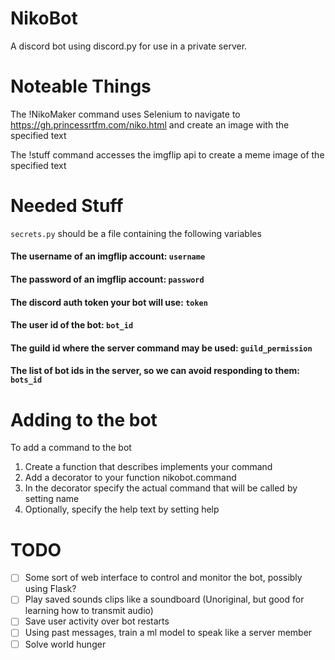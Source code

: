 # NikoBot
A discord bot using discord.py for use in a private server.


# Noteable Things
The !NikoMaker command uses Selenium to navigate to https://gh.princessrtfm.com/niko.html and create an image with the specified text

The !stuff command accesses the imgflip api to create a meme image of the specified text


# Needed Stuff
`secrets.py` should be a file containing the following variables

#### The username of an imgflip account: `username`
#### The password of an imgflip account: `password`
#### The discord auth token your bot will use: `token`
#### The user id of the bot: `bot_id`
#### The guild id where the server command may be used: `guild_permission`
#### The list of bot ids in the server, so we can avoid responding to them: `bots_id`


# Adding to the bot
To add a command to the bot

1. Create a function that describes implements your command
2. Add a decorator to your function nikobot.command
3. In the decorator specify the actual command that will be called by setting name
4. Optionally, specify the help text by setting help

# TODO
- [ ] Some sort of web interface to control and monitor the bot, possibly using Flask?
- [ ] Play saved sounds clips like a soundboard (Unoriginal, but good for learning how to transmit audio)
- [ ] Save user activity over bot restarts
- [ ] Using past messages, train a ml model to speak like a server member 
- [ ] Solve world hunger